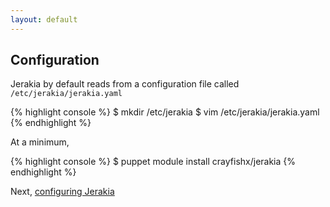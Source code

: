 ```yaml
---
layout: default
---
```


## Configuration

Jerakia by default reads from a configuration file called `/etc/jerakia/jerakia.yaml`

{% highlight console %}
$ mkdir /etc/jerakia
$ vim /etc/jerakia/jerakia.yaml
{% endhighlight %}

At a minimum, 

{% highlight console %}
$ puppet module install crayfishx/jerakia
{% endhighlight %}

Next, [configuring Jerakia](/configure/)
